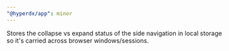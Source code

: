 ```yaml
---
"@hyperdx/app": minor
---
```


Stores the collapse vs expand status of the side navigation in local storage so it's carried across browser windows/sessions.
